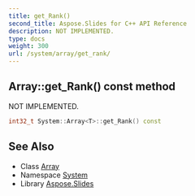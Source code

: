 ```yaml
---
title: get_Rank()
second_title: Aspose.Slides for C++ API Reference
description: NOT IMPLEMENTED.
type: docs
weight: 300
url: /system/array/get_rank/
---
```

## Array::get_Rank() const method


NOT IMPLEMENTED.

```cpp
int32_t System::Array<T>::get_Rank() const
```

## See Also

* Class [Array](../)
* Namespace [System](../../)
* Library [Aspose.Slides](../../../)